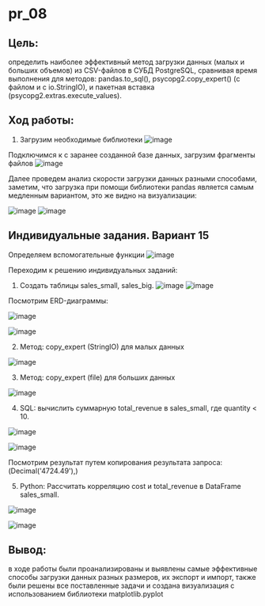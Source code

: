 # pr_08
## Цель:
определить наиболее эффективный метод загрузки данных (малых и больших объемов) из CSV-файлов в СУБД PostgreSQL, сравнивая время выполнения для методов: pandas.to_sql(), psycopg2.copy_expert() (с файлом и с io.StringIO), и пакетная вставка (psycopg2.extras.execute_values).

## Ход работы:
1.	Загрузим необходимые библиотеки
 ![image](https://github.com/user-attachments/assets/e353e07a-cf07-43ea-8f25-fbbe739dd140)

Подключимся к с заранее созданной базе данных, загрузим фрагменты файлов
 ![image](https://github.com/user-attachments/assets/604f5aea-0ee7-4dcc-9f14-3cf509bce48b)

Далее проведем анализ скорости загрузки данных разными способами, заметим, что загрузка при помощи библиотеки pandas является самым медленным вариантом, это же видно на визуализации: 
 
![image](https://github.com/user-attachments/assets/7ea7785c-0478-476d-af47-263e1cfc2343)
![image](https://github.com/user-attachments/assets/24b547ba-2a21-492a-93b8-b5bae1195a0b)


## Индивидуальные задания. Вариант 15
Определяем вспомогательные функции
![image](https://github.com/user-attachments/assets/cf5e0c65-80b9-477c-8e13-e9261716aca2)

 
Переходим к решению индивидуальных заданий:
1.	Создать таблицы sales_small, sales_big.
![image](https://github.com/user-attachments/assets/1d507e5d-db52-4c33-801e-819006720349)
![image](https://github.com/user-attachments/assets/e8818c18-b32d-4f28-a560-86fb8e0ff91b)

 
Посмотрим ERD-диаграммы:

  ![image](https://github.com/user-attachments/assets/a9de3681-144f-4467-9b3e-ad770f8d8840)
  
  ![image](https://github.com/user-attachments/assets/f36f3563-c4c3-4e2d-816d-402d78be3ebb)


2.	Метод: copy_expert (StringIO) для малых данных
 
![image](https://github.com/user-attachments/assets/0110d61e-9e95-4695-8331-c999370f2e21)

3.	Метод: copy_expert (file) для больших данных
   
 ![image](https://github.com/user-attachments/assets/d870d59b-8006-44d7-908d-b44d35654164)


4.	SQL: вычислить суммарную total_revenue в sales_small, где quantity < 10.

![image](https://github.com/user-attachments/assets/7baf5cde-d775-4aca-8780-7002d6ce2f99)

![image](https://github.com/user-attachments/assets/72ebbd25-4512-4f0d-a35a-c3510a83f991)

Посмотрим результат путем копирования результата запроса: (Decimal('4724.49'),)


5.	Python: Рассчитать корреляцию cost и total_revenue в DataFrame sales_small.
 
 ![image](https://github.com/user-attachments/assets/2e11dfd4-2d67-4269-8d55-ccc99c503a53)

 ![image](https://github.com/user-attachments/assets/72861a89-474f-4890-bf5a-aa1dcda6ce27)

## Вывод:
в ходе работы были проанализированы и выявлены самые эффективные способы загрузки данных разных размеров, их экспорт и импорт, также были решены все поставленные задачи и создана визуализация с использованием библиотеки matplotlib.pyplot

